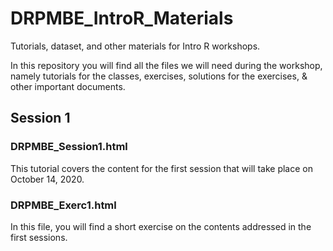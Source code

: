 # DRPMBE_IntroR_Materials
Tutorials, dataset, and other materials for Intro R workshops.

In this repository you will find all the files we will need during the workshop, namely tutorials for the classes, exercises, solutions for the exercises, & other important documents.

## Session 1

### DRPMBE_Session1.html
This tutorial covers the content for the first session that will take place on October 14, 2020.

### DRPMBE_Exerc1.html
In this file, you will find a short exercise on the contents addressed in the first sessions.
